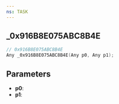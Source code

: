 ```yaml
---
ns: TASK
---
```

## _0x916B8E075ABC8B4E

```c
// 0x916B8E075ABC8B4E
Any _0x916B8E075ABC8B4E(Any p0, Any p1);
```

## Parameters
* **p0**:
* **p1**:
